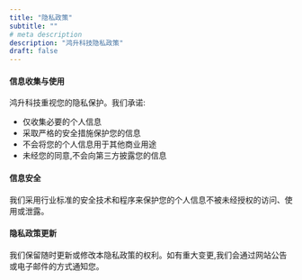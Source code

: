 ```yaml
---
title: "隐私政策"
subtitle: ""
# meta description
description: "鸿升科技隐私政策"
draft: false
---
```


#### 信息收集与使用

鸿升科技重视您的隐私保护。我们承诺:

- 仅收集必要的个人信息
- 采取严格的安全措施保护您的信息
- 不会将您的个人信息用于其他商业用途
- 未经您的同意,不会向第三方披露您的信息

#### 信息安全

我们采用行业标准的安全技术和程序来保护您的个人信息不被未经授权的访问、使用或泄露。

#### 隐私政策更新

我们保留随时更新或修改本隐私政策的权利。如有重大变更,我们会通过网站公告或电子邮件的方式通知您。

